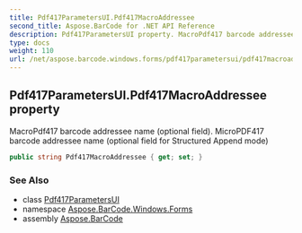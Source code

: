 ```yaml
---
title: Pdf417ParametersUI.Pdf417MacroAddressee
second_title: Aspose.BarCode for .NET API Reference
description: Pdf417ParametersUI property. MacroPdf417 barcode addressee name optional field. MicroPDF417 barcode addressee name optional field for Structured Append mode
type: docs
weight: 110
url: /net/aspose.barcode.windows.forms/pdf417parametersui/pdf417macroaddressee/
---
```

## Pdf417ParametersUI.Pdf417MacroAddressee property

MacroPdf417 barcode addressee name (optional field). MicroPDF417 barcode addressee name (optional field for Structured Append mode)

```csharp
public string Pdf417MacroAddressee { get; set; }
```

### See Also

* class [Pdf417ParametersUI](../)
* namespace [Aspose.BarCode.Windows.Forms](../../pdf417parametersui/)
* assembly [Aspose.BarCode](../../../)


